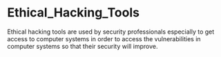 # Ethical_Hacking_Tools
Ethical hacking tools are used by security professionals especially to get access to computer systems in order to access the vulnerabilities in computer systems so that their security will improve.
